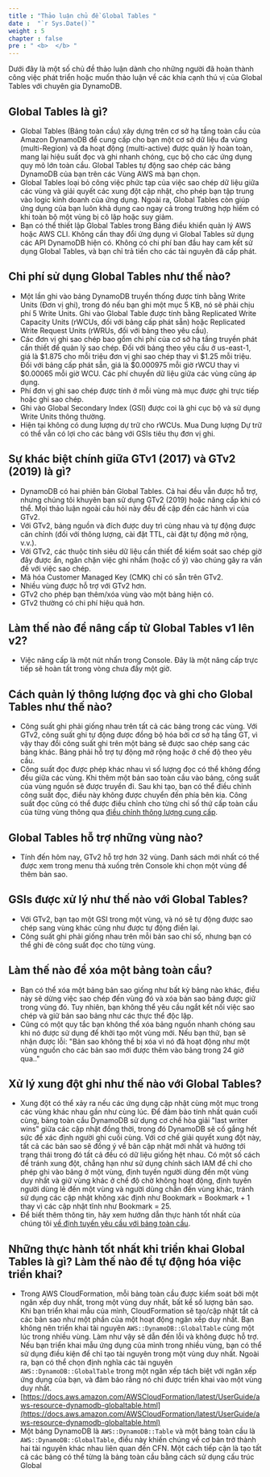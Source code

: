 ```yaml
---
title : "Thảo luận chủ đề Global Tables "
date :  "`r Sys.Date()`" 
weight : 5
chapter : false
pre : " <b>  </b> "
---
```


Dưới đây là một số chủ đề thảo luận dành cho những người đã hoàn thành công việc phát triển hoặc muốn thảo luận về các khía cạnh thú vị của Global Tables với chuyên gia DynamoDB.

## Global Tables là gì?

- Global Tables (Bảng toàn cầu) xây dựng trên cơ sở hạ tầng toàn cầu của Amazon DynamoDB để cung cấp cho bạn một cơ sở dữ liệu đa vùng (multi-Region) và đa hoạt động (multi-active) được quản lý hoàn toàn, mang lại hiệu suất đọc và ghi nhanh chóng, cục bộ cho các ứng dụng quy mô lớn toàn cầu. Global Tables tự động sao chép các bảng DynamoDB của bạn trên các Vùng AWS mà bạn chọn.
- Global Tables loại bỏ công việc phức tạp của việc sao chép dữ liệu giữa các vùng và giải quyết các xung đột cập nhật, cho phép bạn tập trung vào logic kinh doanh của ứng dụng. Ngoài ra, Global Tables còn giúp ứng dụng của bạn luôn khả dụng cao ngay cả trong trường hợp hiếm có khi toàn bộ một vùng bị cô lập hoặc suy giảm.
- Bạn có thể thiết lập Global Tables trong Bảng điều khiển quản lý AWS hoặc AWS CLI. Không cần thay đổi ứng dụng vì Global Tables sử dụng các API DynamoDB hiện có. Không có chi phí ban đầu hay cam kết sử dụng Global Tables, và bạn chỉ trả tiền cho các tài nguyên đã cấp phát.

## Chi phí sử dụng Global Tables như thế nào?

- Một lần ghi vào bảng DynamoDB truyền thống được tính bằng Write Units (Đơn vị ghi), trong đó nếu bạn ghi một mục 5 KB, nó sẽ phải chịu phí 5 Write Units. Ghi vào Global Table được tính bằng Replicated Write Capacity Units (rWCUs, đối với bảng cấp phát sẵn) hoặc Replicated Write Request Units (rWRUs, đối với bảng theo yêu cầu).
- Các đơn vị ghi sao chép bao gồm chi phí của cơ sở hạ tầng truyền phát cần thiết để quản lý sao chép. Đối với bảng theo yêu cầu ở us-east-1, giá là $1.875 cho mỗi triệu đơn vị ghi sao chép thay vì $1.25 mỗi triệu. Đối với bảng cấp phát sẵn, giá là $0.000975 mỗi giờ rWCU thay vì $0.00065 mỗi giờ WCU. Các phí chuyển dữ liệu giữa các vùng cũng áp dụng.
- Phí đơn vị ghi sao chép được tính ở mỗi vùng mà mục được ghi trực tiếp hoặc ghi sao chép.
- Ghi vào Global Secondary Index (GSI) được coi là ghi cục bộ và sử dụng Write Units thông thường.
- Hiện tại không có dung lượng dự trữ cho rWCUs. Mua Dung lượng Dự trữ có thể vẫn có lợi cho các bảng với GSIs tiêu thụ đơn vị ghi.

## Sự khác biệt chính giữa GTv1 (2017) và GTv2 (2019) là gì?
- DynamoDB có hai phiên bản Global Tables. Cả hai đều vẫn được hỗ trợ, nhưng chúng tôi khuyên bạn sử dụng GTv2 (2019) hoặc nâng cấp khi có thể. Mọi thảo luận ngoài câu hỏi này đều đề cập đến các hành vi của GTv2.
- Với GTv2, bảng nguồn và đích được duy trì cùng nhau và tự động được căn chỉnh (đối với thông lượng, cài đặt TTL, cài đặt tự động mở rộng, v.v.).
- Với GTv2, các thuộc tính siêu dữ liệu cần thiết để kiểm soát sao chép giờ đây được ẩn, ngăn chặn việc ghi nhầm (hoặc cố ý) vào chúng gây ra vấn đề với việc sao chép.
- Mã hóa Customer Managed Key (CMK) chỉ có sẵn trên GTv2.
- Nhiều vùng được hỗ trợ với GTv2 hơn.
- GTv2 cho phép bạn thêm/xóa vùng vào một bảng hiện có.
- GTv2 thường có chi phí hiệu quả hơn.

## Làm thế nào để nâng cấp từ Global Tables v1 lên v2?

- Việc nâng cấp là một nút nhấn trong Console. Đây là một nâng cấp trực tiếp sẽ hoàn tất trong vòng chưa đầy một giờ.

## Cách quản lý thông lượng đọc và ghi cho Global Tables như thế nào?

- Công suất ghi phải giống nhau trên tất cả các bảng trong các vùng. Với GTv2, công suất ghi tự động được đồng bộ hóa bởi cơ sở hạ tầng GT, vì vậy thay đổi công suất ghi trên một bảng sẽ được sao chép sang các bảng khác. Bảng phải hỗ trợ tự động mở rộng hoặc ở chế độ theo yêu cầu.
- Công suất đọc được phép khác nhau vì số lượng đọc có thể không đồng đều giữa các vùng. Khi thêm một bản sao toàn cầu vào bảng, công suất của vùng nguồn sẽ được truyền đi. Sau khi tạo, bạn có thể điều chỉnh công suất đọc, điều này không được chuyển đến phía bên kia. Công suất đọc cũng có thể được điều chỉnh cho từng chỉ số thứ cấp toàn cầu của từng vùng thông qua [điều chỉnh thông lượng cung cấp](https://docs.aws.amazon.com/amazondynamodb/latest/APIReference/API_ReplicaGlobalSecondaryIndex.html#DDB-Type-ReplicaGlobalSecondaryIndex-ProvisionedThroughputOverride).

## Global Tables hỗ trợ những vùng nào?

- Tính đến hôm nay, GTv2 hỗ trợ hơn 32 vùng. Danh sách mới nhất có thể được xem trong menu thả xuống trên Console khi chọn một vùng để thêm bản sao.

## GSIs được xử lý như thế nào với Global Tables?

- Với GTv2, bạn tạo một GSI trong một vùng, và nó sẽ tự động được sao chép sang vùng khác cũng như được tự động điền lại.
- Công suất ghi phải giống nhau trên mỗi bản sao chỉ số, nhưng bạn có thể ghi đè công suất đọc cho từng vùng.

## Làm thế nào để xóa một bảng toàn cầu?

- Bạn có thể xóa một bảng bản sao giống như bất kỳ bảng nào khác, điều này sẽ dừng việc sao chép đến vùng đó và xóa bản sao bảng được giữ trong vùng đó. Tuy nhiên, bạn không thể yêu cầu ngắt kết nối việc sao chép và giữ bản sao bảng như các thực thể độc lập.
- Cũng có một quy tắc bạn không thể xóa bảng nguồn nhanh chóng sau khi nó được sử dụng để khởi tạo một vùng mới. Nếu bạn thử, bạn sẽ nhận được lỗi: "Bản sao không thể bị xóa vì nó đã hoạt động như một vùng nguồn cho các bản sao mới được thêm vào bảng trong 24 giờ qua.."

## Xử lý xung đột ghi như thế nào với Global Tables?

- Xung đột có thể xảy ra nếu các ứng dụng cập nhật cùng một mục trong các vùng khác nhau gần như cùng lúc. Để đảm bảo tính nhất quán cuối cùng, bảng toàn cầu DynamoDB sử dụng cơ chế hòa giải "last writer wins" giữa các cập nhật đồng thời, trong đó DynamoDB sẽ cố gắng hết sức để xác định người ghi cuối cùng. Với cơ chế giải quyết xung đột này, tất cả các bản sao sẽ đồng ý về bản cập nhật mới nhất và hướng tới trạng thái trong đó tất cả đều có dữ liệu giống hệt nhau. Có một số cách để tránh xung đột, chẳng hạn như sử dụng chính sách IAM để chỉ cho phép ghi vào bảng ở một vùng, định tuyến người dùng đến một vùng duy nhất và giữ vùng khác ở chế độ chờ không hoạt động, định tuyến người dùng lẻ đến một vùng và người dùng chẵn đến vùng khác, tránh sử dụng các cập nhật không xác định như Bookmark = Bookmark + 1 thay vì các cập nhật tĩnh như Bookmark = 25.
- Để biết thêm thông tin, hãy xem hướng dẫn thực hành tốt nhất của chúng tôi [về định tuyến yêu cầu với bảng toàn cầu](https://docs.aws.amazon.com/amazondynamodb/latest/developerguide/bp-global-table-design.prescriptive-guidance.request-routing.html).

## Những thực hành tốt nhất khi triển khai Global Tables là gì? Làm thế nào để tự động hóa việc triển khai?

- Trong AWS CloudFormation, mỗi bảng toàn cầu được kiểm soát bởi một ngăn xếp duy nhất, trong một vùng duy nhất, bất kể số lượng bản sao. Khi bạn triển khai mẫu của mình, CloudFormation sẽ tạo/cập nhật tất cả các bản sao như một phần của một hoạt động ngăn xếp duy nhất. Bạn không nên triển khai tài nguyên `AWS::DynamoDB::GlobalTable` cùng một lúc trong nhiều vùng. Làm như vậy sẽ dẫn đến lỗi và không được hỗ trợ. Nếu bạn triển khai mẫu ứng dụng của mình trong nhiều vùng, bạn có thể sử dụng điều kiện để chỉ tạo tài nguyên trong một vùng duy nhất. Ngoài ra, bạn có thể chọn định nghĩa các tài nguyên `AWS::DynamoDB::GlobalTable` trong một ngăn xếp tách biệt với ngăn xếp ứng dụng của bạn, và đảm bảo rằng nó chỉ được triển khai vào một vùng duy nhất.
- [https://docs.aws.amazon.com/AWSCloudFormation/latest/UserGuide/aws-resource-dynamodb-globaltable.html](https://docs.aws.amazon.com/AWSCloudFormation/latest/UserGuide/aws-resource-dynamodb-globaltable.html)
- Một bảng DynamoDB là `AWS::DynamoDB::Table` và một bảng toàn cầu là `AWS::DynamoDB::GlobalTable`, điều này khiến chúng về cơ bản trở thành hai tài nguyên khác nhau liên quan đến CFN. Một cách tiếp cận là tạo tất cả các bảng có thể từng là bảng toàn cầu bằng cách sử dụng cấu trúc Global